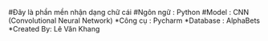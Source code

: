 #Đây là phần mền nhận dạng chữ cái
#Ngôn ngữ : Python
#Model : CNN (Convolutional Neural Network)
*Công cụ : Pycharm
*Database : AlphaBets
*Created By: Lê Văn Khang
